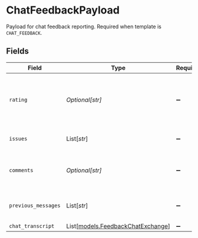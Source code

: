 # ChatFeedbackPayload

Payload for chat feedback reporting. Required when template is `CHAT_FEEDBACK`.


## Fields

| Field                                                                         | Type                                                                          | Required                                                                      | Description                                                                   |
| ----------------------------------------------------------------------------- | ----------------------------------------------------------------------------- | ----------------------------------------------------------------------------- | ----------------------------------------------------------------------------- |
| `rating`                                                                      | *Optional[str]*                                                               | :heavy_minus_sign:                                                            | Rating given to the conversation (currently either "upvoted" or "downvoted"). |
| `issues`                                                                      | List[*str*]                                                                   | :heavy_minus_sign:                                                            | The type(s) of issue being reported.                                          |
| `comments`                                                                    | *Optional[str]*                                                               | :heavy_minus_sign:                                                            | Additional freeform comments provided by the reporter.                        |
| `previous_messages`                                                           | List[*str*]                                                                   | :heavy_minus_sign:                                                            | Previous messages in this conversation.                                       |
| `chat_transcript`                                                             | List[[models.FeedbackChatExchange](../models/feedbackchatexchange.md)]        | :heavy_minus_sign:                                                            | N/A                                                                           |